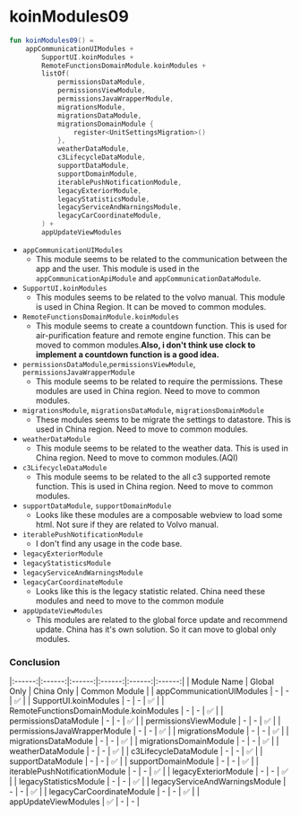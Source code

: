 # koinModules09
```Kotlin
fun koinModules09() =
    appCommunicationUIModules +
        SupportUI.koinModules +
        RemoteFunctionsDomainModule.koinModules +
        listOf(
            permissionsDataModule,
            permissionsViewModule,
            permissionsJavaWrapperModule,
            migrationsModule,
            migrationsDataModule,
            migrationsDomainModule {
                register<UnitSettingsMigration>()
            },
            weatherDataModule,
            c3LifecycleDataModule,
            supportDataModule,
            supportDomainModule,
            iterablePushNotificationModule,
            legacyExteriorModule,
            legacyStatisticsModule,
            legacyServiceAndWarningsModule,
            legacyCarCoordinateModule,
        ) +
        appUpdateViewModules
```

* `appCommunicationUIModules`
  * This module seems to be related to the communication between the app and the user. This module is used in the `appCommunicationApiModule` and `appCommunicationDataModule`.
* `SupportUI.koinModules`
  * This modules seems to be related to the volvo manual. This module is used in China Region. It can be moved to common modules.
* `RemoteFunctionsDomainModule.koinModules`
  * This module seems to create a countdown function. This is used for air-purification feature and remote engine function. This can be moved to common modules.**Also, i don't think use clock to implement a countdown function is a good idea.**
* `permissionsDataModule`,`permissionsViewModule`, `permissionsJavaWrapperModule`
  * This module seems to be related to require the permissions. These modules are used in China region. Need to move to common modules.
* `migrationsModule`, `migrationsDataModule`, `migrationsDomainModule`
  * These modules seems to be migrate the settings to datastore. This is used in China region. Need to move to common modules.
* `weatherDataModule`
  * This module seems to be related to the weather data.  This is used in China region. Need to move to common modules.(AQI)
* `c3LifecycleDataModule`
  * This module seems to be related to the all c3 supported remote function. This is used in China region. Need to move to common modules.
* `supportDataModule`, `supportDomainModule`
  * Looks like these modules are a composable webview to load some html. Not sure if they are related to Volvo manual.
* `iterablePushNotificationModule`
  * I don't find any usage in the code base.
* `legacyExteriorModule`
* `legacyStatisticsModule`
* `legacyServiceAndWarningsModule`
* `legacyCarCoordinateModule`
  * Looks like this is the legacy statistic related. China need these modules and need to move to the common module
* `appUpdateViewModules`
  * This modules are related to the global force update and recommend update. China has it's own solution. So it can move to global only modules.


### Conclusion
|:------:|:------:|:------:|:------:|:------:|:------:|
| Module Name | Global Only | China Only | Common Module |
| appCommunicationUIModules | - | - | ✅ |
| SupportUI.koinModules | - | - | ✅ |
| RemoteFunctionsDomainModule.koinModules | - | - | ✅ |
| permissionsDataModule | - | - | ✅ |
| permissionsViewModule | - | - | ✅ |
| permissionsJavaWrapperModule | - | - | ✅ |
| migrationsModule | - | - | ✅ |
| migrationsDataModule | - | - | ✅ |
| migrationsDomainModule | - | - | ✅ |
| weatherDataModule | - | - | ✅ |
| c3LifecycleDataModule | - | - | ✅ |
| supportDataModule | - | - | ✅ |
| supportDomainModule | - | - | ✅ |
| iterablePushNotificationModule | - | - | ✅ |
| legacyExteriorModule | - | - | ✅ |
| legacyStatisticsModule | - | - | ✅ |
| legacyServiceAndWarningsModule | - | - | ✅ |
| legacyCarCoordinateModule | - | - | ✅ |
| appUpdateViewModules | ✅ | - | - |